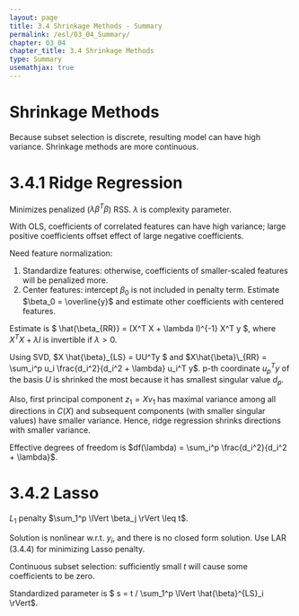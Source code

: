 ```yaml
---
layout: page
title: 3.4 Shrinkage Methods - Summary
permalink: /esl/03_04_Summary/
chapter: 03_04
chapter_title: 3.4 Shrinkage Methods
type: Summary
usemathjax: true
---
```


# Shrinkage Methods

Because subset selection is discrete, resulting model can have high variance. Shrinkage methods are more continuous.

# 3.4.1 Ridge Regression

Minimizes penalized  ($\lambda \beta^T \beta$) RSS. $\lambda$ is complexity parameter.

With OLS, coefficients of correlated features can have high variance; large positive coefficients offset effect of large negative coefficients.

Need feature normalization:
1. Standardize features: otherwise, coefficients of smaller-scaled features will be penalized more.
2. Center features: intercept $\beta_0$ is not included in penalty term. Estimate $\beta_0 = \overline{y}$ and estimate other coefficients with centered features.

Estimate is $ \hat{\beta_{RR}} = (X^T X + \lambda I)^{-1} X^T y $, where $X^T X + \lambda I$ is invertible if $\lambda > 0$.

Using SVD, $X \hat{\beta}\_{LS} = UU^Ty $ and $X\hat{\beta}\_{RR} = \sum_i^p u_i \frac{d_i^2}{d_i^2 + \lambda} u_i^T y$. p-th coordinate $u_p^T y$ of the basis $U$ is shrinked the most because it has smallest singular value $d_p$. 

Also, first principal component $z_1 = Xv_1$ has maximal variance among all directions in $C(X)$ and subsequent components (with smaller singular values) have smaller variance. Hence, ridge regression shrinks directions with smaller variance.

Effective degrees of freedom is $df(\lambda) = \sum_i^p \frac{d_i^2}{d_i^2 + \lambda}$.

# 3.4.2 Lasso

$L_1$ penalty $\sum_1^p \lVert \beta_j \rVert \leq t$.

Solution is nonlinear w.r.t. $y_i$, and there is no closed form solution. Use LAR (3.4.4) for minimizing Lasso penalty.

Continuous subset selection: sufficiently small $t$ will cause some coefficients to be zero. 

Standardized parameter is $ s = t / \sum_1^p \lVert \hat{\beta}^{LS}\_i \rVert$.


